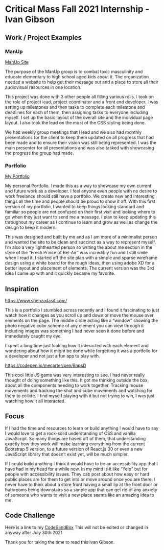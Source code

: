 # Critical Mass Fall 2021 Internship - Ivan Gibson

## Work / Project Examples

### ManUp
[ManUp Site](https://stylesquadmanup.herokuapp.com)

   The purpose of the ManUp group is to combat toxic masculinity and educate elementary to high school aged kids about it. The organization needed a website to help get their message out and a place to store all their audiovisual resources in one location.
   
   This project was done with 3 other people all filling various rolls. I took on the role of project lead, project coordinator and a front end developer. I was setting up milestones and then tasks to complete each milestone and deadlines for each of them, then assigning tasks to everyone including myself. I set up the basic layout of the overall site and the individual page layout. I also took the lead on the most of the CSS styling being done.

   We had weekly group meetings that I lead and we also had monthly presentations for the client to keep them updated on all progress that had been made and to ensure their vision was still being represented. I was the main presenter for all presentations and was also tasked with showcasing the progress the group had made.


### Portfolio
[My Portfolio](ivangibson.com)

   My personal Portfolio. I made this as a way to showcase my own current and future work as a developer. I feel anyone even people with no desire to work freelance should still have a portfolio. We create new and interesting things all the time and people should be proud to show it off. With this first version of my portfolio, I wanted to keep things looking standard and familiar so people are not confused on their first visit and looking where to go when they just want to send me a message. I plan to keep updating this throughout my career as I continue to learn and grow as well as change the design to keep it modern.
   
   This was designed and built by me and as I am more of a minimalist person and wanted the site to be clean and succinct as a way to represent myself. I’m also a very lighthearted person so writing the about me section in the style of the “Fresh Prince of Bel-Air” was incredibly fun and I still smile when I read it. I started off the site plan with a simple and sparse wireframe design using a white board for the rough ideas, then using adobe XD for a better layout and placement of elements. The current version was the 3rd idea I came up with and it quickly became my favorite.


## Inspiration

https://www.shehzadasif.com/

   This is a portfolio I stumbled across recently and I found it fascinating to just watch how it changes as you scroll up and down or move the mouse over elements on the page. The middle circle acting like a “window” showing the photo negative color scheme of any element you can view through it including images was something I had never seen it done before and immediately caught my eye.

   I spent a long time just looking how it interacted with each element and wondering about how it might be done while forgetting it was a portfolio for a developer and not just a fun app to play with.


https://codepen.io/mecarter/pen/BnpsD

   This cool little JS game was very interesting to see. I had never really thought of doing something like this. It got me thinking outside the box, about all the components needing to work together. Tracking mouse movements and tracking the shot and cube movements and watching for them to collide. I find myself playing with it but not trying to win, I was just watching how it all interacted.
   
## Focus

   If I had the time and resources to learn or build anything I would have to say I would love to get a rock-solid understanding of CSS and vanilla JavaScript. So many things are based off of them, that understanding exactly how they work will make learning everything from the current Bootstrap 5 version, to a future version of React.js 30 or even a new JavaScript library that doesn’t exist yet, will be much simpler.

   If I could build anything I think it would have to be an accessibility app that I have had in my head for a while now. In my mind is it like “Yelp” but for people with accessibility issues. They cab post about how easy or hard public places are for them to get into or move around once you are there. I never have to think about a store front having a small lip at the front door or bathrooms being downstairs so a simple app that can get rid of any anxiety of someone who wants to visit a new place seems like an amazing idea to me.

## Code Challenge

Here is a link to my [CodeSandBox](https://codesandbox.io/s/2021-internship-exercise-menu-ivan-gibson-ioe6q?file=/index.html)
This will not be edited or changed in anyway after July 30th 2021

Thank you for taking the time to read this
Ivan Gibson.

